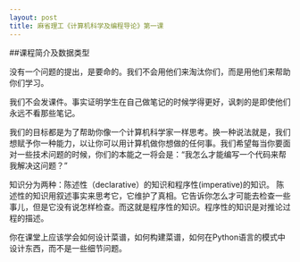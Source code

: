 ```yaml
---
layout: post
title: 麻省理工《计算机科学及编程导论》第一课
---
```

##课程简介及数据类型

没有一个问题的提出，是要命的。我们不会用他们来淘汰你们，而是用他们来帮助你们学习。

我们不会发课件。事实证明学生在自己做笔记的时候学得更好，讽刺的是即使他们永远不看那些笔记。

我们的目标都是为了帮助你像一个计算机科学家一样思考。换一种说法就是，我们想赋予你一种能力，以让你可以用计算机做你想做的任何事。我们希望每当你要面对一些技术问题的时候，你们的本能之一将会是：“我怎么才能编写一个代码来帮我解决这问题？”

知识分为两种：陈述性（declarative）的知识和程序性(imperative)的知识。 陈述性的知识用叙述事实来思考它，它维护了真相。它告诉你怎么才可能去检查一些事儿，但是它没有说怎样检查。而这就是程序性的知识。程序性的知识是对推论过程的描述。

你在课堂上应该学会如何设计菜谱，如何构建菜谱，如何在Python语言的模式中设计东西，而不是一些细节问题。
